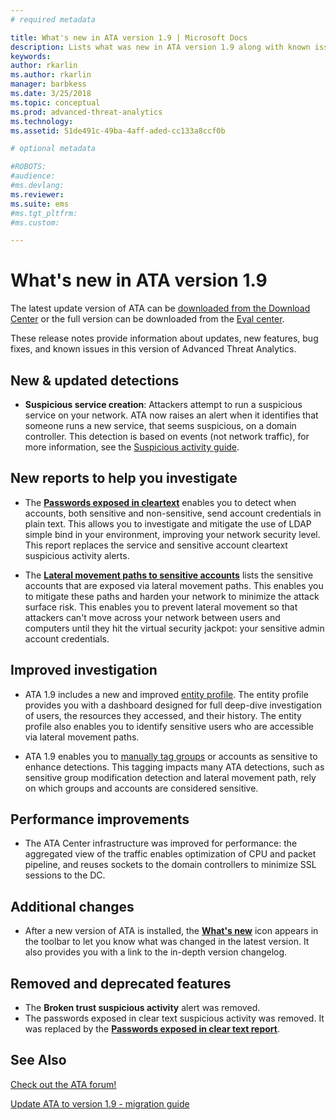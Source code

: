 ```yaml
---
# required metadata

title: What's new in ATA version 1.9 | Microsoft Docs
description: Lists what was new in ATA version 1.9 along with known issues
keywords:
author: rkarlin
ms.author: rkarlin
manager: barbkess
ms.date: 3/25/2018
ms.topic: conceptual
ms.prod: advanced-threat-analytics
ms.technology:
ms.assetid: 51de491c-49ba-4aff-aded-cc133a8ccf0b

# optional metadata

#ROBOTS:
#audience:
#ms.devlang:
ms.reviewer: 
ms.suite: ems
#ms.tgt_pltfrm:
#ms.custom:

---
```


# What's new in ATA version 1.9

The latest update version of ATA can be [downloaded from the Download Center](https://www.microsoft.com/download/details.aspx?id=56725)  or the full version can be downloaded from the [Eval center](http://www.microsoft.com/evalcenter/evaluate-microsoft-advanced-threat-analytics).

These release notes provide information about updates, new features, bug fixes, and known issues in this version of Advanced Threat Analytics.

## New & updated detections

-  **Suspicious service creation**: Attackers attempt to run a suspicious service on your network. ATA now raises an alert when it identifies that someone runs a new service, that seems suspicious, on a domain controller. This detection is based on events (not network traffic), for more information, see the [Suspicious activity guide](suspicious-activity-guide.md#suspicious-service-creation).


## New reports to help you investigate 

-	The [**Passwords exposed in cleartext**](reports.md) enables you to detect when accounts, both sensitive and non-sensitive, send account credentials in plain text. This allows you to investigate and mitigate the use of LDAP simple bind in your environment, improving your network security level. This report replaces the service and sensitive account cleartext suspicious activity alerts.

- The [**Lateral movement paths to sensitive accounts**](reports.md) lists the sensitive accounts that are exposed via lateral movement paths. This enables you to mitigate these paths and harden your network to minimize the attack surface risk. This enables you to prevent lateral movement so that attackers can't move across your network between users and computers until they hit the virtual security jackpot: your sensitive admin account credentials.

## Improved investigation

-  ATA 1.9 includes a new and improved [entity profile](entity-profiles.md). The entity profile provides you with a dashboard designed for full deep-dive investigation of users, the resources they accessed, and their history. The entity profile also enables you to identify sensitive users who are accessible via lateral movement paths. 

-	ATA 1.9 enables you to [manually tag groups](tag-sensitive-accounts.md) or accounts as sensitive to enhance detections. This tagging impacts many ATA detections, such as sensitive group modification detection and lateral movement path, rely on which groups and accounts are considered sensitive.

## Performance improvements

- The ATA Center infrastructure was improved for performance: the aggregated view of the traffic enables optimization of CPU and packet pipeline, and reuses sockets to the domain controllers to minimize SSL sessions to the DC.



## Additional changes

- After a new version of ATA is installed, the [**What's new**](working-with-ata-console.md) icon appears in the toolbar to let you know what was changed in the latest version. It also provides you with a link to the in-depth version changelog.


## Removed and deprecated features

- The **Broken trust suspicious activity** alert was removed.
- The passwords exposed in clear text suspicious activity was removed. It was replaced by the [**Passwords exposed in clear text report**](reports.md).



## See Also
[Check out the ATA forum!](https://social.technet.microsoft.com/Forums/security/home?forum=mata)

[Update ATA to version 1.9 - migration guide](ata-update-1.9-migration-guide.md)

